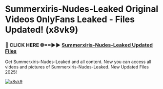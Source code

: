 # Summerxiris-Nudes-Leaked Original Videos 0nlyFans Leaked - Files Updated! (x8vk9)

<h3>🔴 CLICK HERE 🌐==►► <a href="https://tinyurl.com/4mcuefdz" rel="nofollow">Summerxiris-Nudes-Leaked Updated Files</a></h3>

Get Summerxiris-Nudes-Leaked and all content. Now you can access all videos and pictures of Summerxiris-Nudes-Leaked. New Updated Files 2025!

[![x8vk9](https://i.imgur.com/StAQSOY.gif)](https://tinyurl.com/4mcuefdz)
